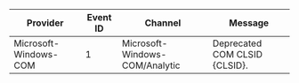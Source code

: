 Provider               |  Event ID  |  Channel                         |  Message
-----------------------|------------|----------------------------------|-------------------------------
Microsoft-Windows-COM  |  1         |  Microsoft-Windows-COM/Analytic  |  Deprecated COM CLSID {CLSID}.